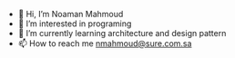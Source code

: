 - 👋 Hi, I’m Noaman Mahmoud
- 👀 I’m interested in programing 
- 🌱 I’m currently learning architecture and design pattern
- 📫 How to reach me nmahmoud@sure.com.sa

<!---
noaman-dev/noaman-dev is a ✨ special ✨ repository because its `README.md` (this file) appears on your GitHub profile.
You can click the Preview link to take a look at your changes.
--->
